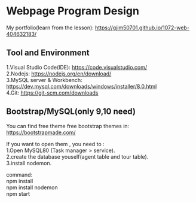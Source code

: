 # Webpage Program Design

My portfolio(learn from the lesson): https://gjim50701.github.io/1072-web-404632183/

## Tool and Environment

1.Visual Studio Code(IDE): https://code.visualstudio.com/  
2.Nodejs: https://nodejs.org/en/download/  
3.MySQL  server & Workbench: https://dev.mysql.com/downloads/windows/installer/8.0.html  
4.Git: https://git-scm.com/downloads

## Bootstrap/MySQL(only 9,10 need)

You can find free theme free bootstrap themes in: https://bootstrapmade.com/  

If you want to open them , you need to :  
1.Open MySQL80 (Task manager > service).  
2.create the database youself(agent table and tour table).  
3.install nodemon.  

command:  
npm install  
npm install nodemon  
npm start  




